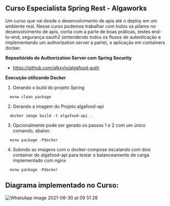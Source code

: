 ## Curso Especialista Spring Rest - Algaworks

Um curso que vai desde o desenvolvimento de apis até o deploy em um ambiente real. Nesse curso podemos trabalhar com todos os pilares no desenvolvimento de apis, conta com a parte de boas práticas, testes end-to-end, segurança oauth2 (entendendo todos os fluxos de autenticação e implementando um authorization server a parte), e aplicação em containers docker.

**Repositórido do Authorization Server com Spring Security**

*  https://github.com/alkxyly/algafood-auth

**Execução utilizando Docker**

1. Gerando o build do projeto Spring
```maven
  mvnw clean package
```

2. Gerando a imagem do Projeto algafood-api
```maven
  docker image build -t algafood-api .
```
3. Opcionalmente pode ser gerado os passos 1 e 2 com um único comando, abaixo:
```maven
  mvnw package -Pdocker
```
4. Subindo as imagens com o docker-compose escalando com dois container do algafood-api para testar o balanceamento de carga implementado com nginx
```maven
  mvnw package -Pdocker
```

## **Diagrama implementado no Curso:**

![WhatsApp Image 2021-08-30 at 09 51 28](https://user-images.githubusercontent.com/4734174/131342016-b45a48fb-20a7-4587-9cc9-90fb1a69676a.jpeg)


